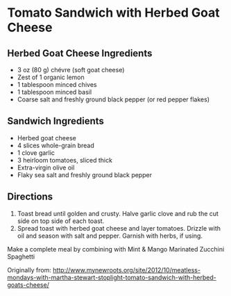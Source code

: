 Tomato Sandwich with Herbed Goat Cheese
=============

Herbed Goat Cheese Ingredients
-------------
 * 3 oz (80 g) chévre (soft goat cheese)
 * Zest of 1 organic lemon
 * 1 tablespoon minced chives
 * 1 tablespoon minced basil
 * Coarse salt and freshly ground black pepper (or red pepper flakes)

Sandwich Ingredients
-------------
 * Herbed goat cheese
 * 4 slices whole-grain bread
 * 1 clove garlic
 * 3 heirloom tomatoes, sliced thick
 * Extra-virgin olive oil
 * Flaky sea salt and freshly ground black pepper

Directions
-------------
 1. Toast bread until golden and crusty. Halve garlic clove and rub the cut side on top side of each toast.
 2. Spread toast with herbed goat cheese and layer tomatoes. Drizzle with oil and season with salt and pepper. Garnish with herbs, if using.

Make a complete meal by combining with Mint & Mango Marinated Zucchini Spaghetti

Originally from:
  http://www.mynewroots.org/site/2012/10/meatless-mondays-with-martha-stewart-stoplight-tomato-sandwich-with-herbed-goats-cheese/
